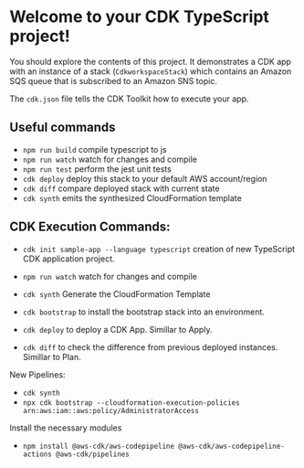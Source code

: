 # Welcome to your CDK TypeScript project!

You should explore the contents of this project. It demonstrates a CDK app with an instance of a stack (`CdkworkspaceStack`)
which contains an Amazon SQS queue that is subscribed to an Amazon SNS topic.

The `cdk.json` file tells the CDK Toolkit how to execute your app.

## Useful commands

 * `npm run build`   compile typescript to js
 * `npm run watch`   watch for changes and compile
 * `npm run test`    perform the jest unit tests
 * `cdk deploy`      deploy this stack to your default AWS account/region
 * `cdk diff`        compare deployed stack with current state
 * `cdk synth`       emits the synthesized CloudFormation template


 ## CDK Execution Commands:

* `cdk init sample-app --language typescript` creation of new TypeScript CDK application project.

* `npm run watch` watch for changes and compile
* `cdk synth` Generate the CloudFormation Template
* `cdk bootstrap` to install the bootstrap stack into an environment.
* `cdk deploy`  to deploy a CDK App. Simillar to Apply.
* `cdk diff` to check the difference from previous deployed instances. Simillar to Plan.  



New Pipelines:
* `cdk synth`
* `npx cdk bootstrap --cloudformation-execution-policies arn:aws:iam::aws:policy/AdministratorAccess `

Install the necessary modules
* `npm install @aws-cdk/aws-codepipeline @aws-cdk/aws-codepipeline-actions @aws-cdk/pipelines`

